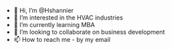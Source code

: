 - 👋 Hi, I’m @Hshannier
- 👀 I’m interested in the HVAC industries
- 🌱 I’m currently learning MBA
- 💞️ I’m looking to collaborate on business development
- 📫 How to reach me  - by my email

<!---
Hshannier/Hshannier is a ✨ special ✨ repository because its `README.md` (this file) appears on your GitHub profile.
You can click the Preview link to take a look at your changes.
--->
